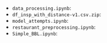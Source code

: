 + `data_processing.ipynb`: 
+ `df_insp_with_distance-v1.csv.zip`: 
+ `model_attempts.ipynb`: 
+ `restaurant_preprocessing.ipynb`:
+ `Simple_BBL.ipynb`: 